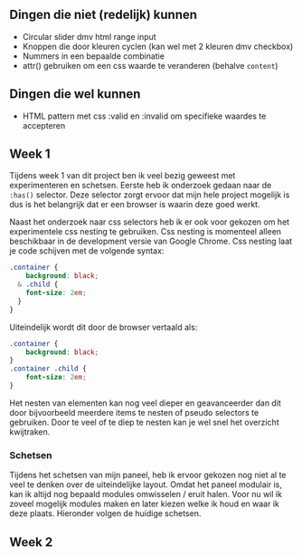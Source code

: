 ## Dingen die niet (redelijk) kunnen
- Circular slider dmv html range input
- Knoppen die door kleuren cyclen (kan wel met 2 kleuren dmv checkbox)
- Nummers in een bepaalde combinatie
- attr() gebruiken om een css waarde te veranderen (behalve `content`)


## Dingen die wel kunnen
- HTML pattern met css :valid en :invalid om specifieke waardes te accepteren

## Week 1
Tijdens week 1 van dit project ben ik veel bezig geweest met experimenteren en schetsen. Eerste heb ik onderzoek gedaan naar de `:has()` selector. Deze selector zorgt ervoor dat mijn hele project mogelijk is dus is het belangrijk dat er een browser is waarin deze goed werkt.

Naast het onderzoek naar css selectors heb ik er ook voor gekozen om het experimentele css nesting te gebruiken. Css nesting is momenteel alleen beschikbaar in de development versie van Google Chrome. Css nesting laat je code schijven met de volgende syntax:
```css
.container {
	background: black;
  & .child {
	font-size: 2em;
  }
}
```
Uiteindelijk wordt dit door de browser vertaald als:
```css
.container {
	background: black;
}
.container .child {
	font-size: 2em;
}
```
Het nesten van elementen kan nog veel dieper en geavanceerder dan dit door bijvoorbeeld meerdere items te nesten of pseudo selectors te gebruiken. Door te veel of te diep te nesten kan je wel snel het overzicht kwijtraken.

### Schetsen
Tijdens het schetsen van mijn paneel, heb ik ervoor gekozen nog niet al te veel te denken over de uiteindelijke layout. Omdat het paneel modulair is, kan ik altijd nog bepaald modules omwisselen / eruit halen. Voor nu wil ik zoveel mogelijk modules maken en later kiezen welke ik houd en waar ik deze plaats. Hieronder volgen de huidige schetsen.


## Week 2